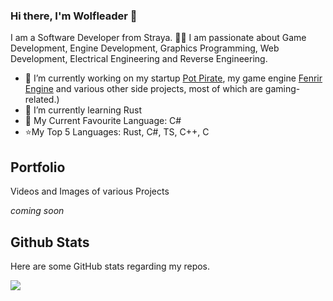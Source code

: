 ### Hi there, I'm Wolfleader 👋

I am a Software Developer from Straya. 🦘🐨
I am passionate about Game Development, Engine Development, Graphics Programming, Web Development, Electrical Engineering and Reverse Engineering.

- 🔭 I’m currently working on my startup [Pot Pirate](https://www.potpirate.com.au/), my game engine [Fenrir Engine](https://github.com/Wolfleader101/FenrirEngine) and various other side projects, most of which are gaming-related.)
- 🌱 I’m currently learning Rust
- 🌟 My Current Favourite Language: C#
- ⭐My Top 5 Languages: Rust, C#, TS, C++, C

## Portfolio

Videos and Images of various Projects

*coming soon*



## Github Stats

Here are some GitHub stats regarding my repos.

<a href="https://github.com/anuraghazra/github-readme-stats">
  <img align="center" src="https://github-readme-stats.vercel.app/api?username=wolfleader101&show_icons=true&count_private=true&theme=bear" />
</a>
